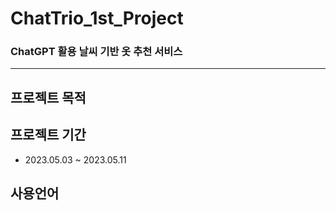 # ChatTrio_1st_Project

### ChatGPT 활용 날씨 기반 옷 추천 서비스

---

## 프로젝트 목적

## 프로젝트 기간
+ 2023.05.03 ~ 2023.05.11

## 사용언어
